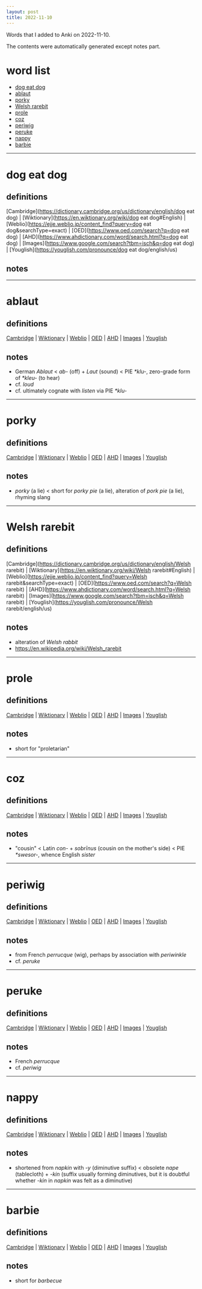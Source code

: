 ```yaml
---
layout: post
title: 2022-11-10
---
```


Words that I added to Anki on 2022-11-10.

The contents were automatically generated except notes part.
# word list
- [dog eat dog](#dog-eat-dog)
- [ablaut](#ablaut)
- [porky](#porky)
- [Welsh rarebit](#welsh-rarebit)
- [prole](#prole)
- [coz](#coz)
- [periwig](#periwig)
- [peruke](#peruke)
- [nappy](#nappy)
- [barbie](#barbie)

---

# dog eat dog
## definitions
[Cambridge](https://dictionary.cambridge.org/us/dictionary/english/dog eat dog)
|
[Wiktionary](https://en.wiktionary.org/wiki/dog eat dog#English)
|
[Weblio](https://ejje.weblio.jp/content_find?query=dog eat dog&searchType=exact)
|
[OED](https://www.oed.com/search?q=dog eat dog)
|
[AHD](https://www.ahdictionary.com/word/search.html?q=dog eat dog)
|
[Images](https://www.google.com/search?tbm=isch&q=dog eat dog)
|
[Youglish](https://youglish.com/pronounce/dog eat dog/english/us)

## notes

---

# ablaut
## definitions
[Cambridge](https://dictionary.cambridge.org/us/dictionary/english/ablaut)
|
[Wiktionary](https://en.wiktionary.org/wiki/ablaut#English)
|
[Weblio](https://ejje.weblio.jp/content_find?query=ablaut&searchType=exact)
|
[OED](https://www.oed.com/search?q=ablaut)
|
[AHD](https://www.ahdictionary.com/word/search.html?q=ablaut)
|
[Images](https://www.google.com/search?tbm=isch&q=ablaut)
|
[Youglish](https://youglish.com/pronounce/ablaut/english/us)

## notes
- German *Ablaut* &lt; *ab-* (off) + *Laut* (sound) &lt; PIE *\*klu-*, zero-grade form of *\*kleu-* (to hear)
- cf. *loud*
- cf. ultimately cognate with *listen* via PIE *\*klu-*

---

# porky
## definitions
[Cambridge](https://dictionary.cambridge.org/us/dictionary/english/porky)
|
[Wiktionary](https://en.wiktionary.org/wiki/porky#English)
|
[Weblio](https://ejje.weblio.jp/content_find?query=porky&searchType=exact)
|
[OED](https://www.oed.com/search?q=porky)
|
[AHD](https://www.ahdictionary.com/word/search.html?q=porky)
|
[Images](https://www.google.com/search?tbm=isch&q=porky)
|
[Youglish](https://youglish.com/pronounce/porky/english/us)

## notes
- *porky* (a lie) &lt; short for *porky pie* (a lie), alteration of *pork pie* (a lie), rhyming slang

---

# Welsh rarebit
## definitions
[Cambridge](https://dictionary.cambridge.org/us/dictionary/english/Welsh rarebit)
|
[Wiktionary](https://en.wiktionary.org/wiki/Welsh rarebit#English)
|
[Weblio](https://ejje.weblio.jp/content_find?query=Welsh rarebit&searchType=exact)
|
[OED](https://www.oed.com/search?q=Welsh rarebit)
|
[AHD](https://www.ahdictionary.com/word/search.html?q=Welsh rarebit)
|
[Images](https://www.google.com/search?tbm=isch&q=Welsh rarebit)
|
[Youglish](https://youglish.com/pronounce/Welsh rarebit/english/us)

## notes
- alteration of *Welsh rabbit*
- <https://en.wikipedia.org/wiki/Welsh_rarebit>

---

# prole
## definitions
[Cambridge](https://dictionary.cambridge.org/us/dictionary/english/prole)
|
[Wiktionary](https://en.wiktionary.org/wiki/prole#English)
|
[Weblio](https://ejje.weblio.jp/content_find?query=prole&searchType=exact)
|
[OED](https://www.oed.com/search?q=prole)
|
[AHD](https://www.ahdictionary.com/word/search.html?q=prole)
|
[Images](https://www.google.com/search?tbm=isch&q=prole)
|
[Youglish](https://youglish.com/pronounce/prole/english/us)

## notes
- short for "proletarian"

---

# coz
## definitions
[Cambridge](https://dictionary.cambridge.org/us/dictionary/english/coz)
|
[Wiktionary](https://en.wiktionary.org/wiki/coz#English)
|
[Weblio](https://ejje.weblio.jp/content_find?query=coz&searchType=exact)
|
[OED](https://www.oed.com/search?q=coz)
|
[AHD](https://www.ahdictionary.com/word/search.html?q=coz)
|
[Images](https://www.google.com/search?tbm=isch&q=coz)
|
[Youglish](https://youglish.com/pronounce/coz/english/us)

## notes
- "cousin" &lt; Latin *con-* + *sobrīnus* (cousin on the mother's side) &lt; PIE *\*swesor-*, whence English *sister*

---

# periwig
## definitions
[Cambridge](https://dictionary.cambridge.org/us/dictionary/english/periwig)
|
[Wiktionary](https://en.wiktionary.org/wiki/periwig#English)
|
[Weblio](https://ejje.weblio.jp/content_find?query=periwig&searchType=exact)
|
[OED](https://www.oed.com/search?q=periwig)
|
[AHD](https://www.ahdictionary.com/word/search.html?q=periwig)
|
[Images](https://www.google.com/search?tbm=isch&q=periwig)
|
[Youglish](https://youglish.com/pronounce/periwig/english/us)

## notes
- from French *perrucque* (wig), perhaps by association with *periwinkle*
- cf. *peruke*

---

# peruke
## definitions
[Cambridge](https://dictionary.cambridge.org/us/dictionary/english/peruke)
|
[Wiktionary](https://en.wiktionary.org/wiki/peruke#English)
|
[Weblio](https://ejje.weblio.jp/content_find?query=peruke&searchType=exact)
|
[OED](https://www.oed.com/search?q=peruke)
|
[AHD](https://www.ahdictionary.com/word/search.html?q=peruke)
|
[Images](https://www.google.com/search?tbm=isch&q=peruke)
|
[Youglish](https://youglish.com/pronounce/peruke/english/us)

## notes
- French *perrucque*
- cf. *periwig*

---

# nappy
## definitions
[Cambridge](https://dictionary.cambridge.org/us/dictionary/english/nappy)
|
[Wiktionary](https://en.wiktionary.org/wiki/nappy#English)
|
[Weblio](https://ejje.weblio.jp/content_find?query=nappy&searchType=exact)
|
[OED](https://www.oed.com/search?q=nappy)
|
[AHD](https://www.ahdictionary.com/word/search.html?q=nappy)
|
[Images](https://www.google.com/search?tbm=isch&q=nappy)
|
[Youglish](https://youglish.com/pronounce/nappy/english/us)

## notes
- shortened from *napkin* with *-y* (diminutive suffix) &lt; obsolete *nape* (tablecloth) + *-kin* (suffix usually forming diminutives, but it is doubtful whether *-kin* in *napkin* was felt as a diminutive)

---

# barbie
## definitions
[Cambridge](https://dictionary.cambridge.org/us/dictionary/english/barbie)
|
[Wiktionary](https://en.wiktionary.org/wiki/barbie#English)
|
[Weblio](https://ejje.weblio.jp/content_find?query=barbie&searchType=exact)
|
[OED](https://www.oed.com/search?q=barbie)
|
[AHD](https://www.ahdictionary.com/word/search.html?q=barbie)
|
[Images](https://www.google.com/search?tbm=isch&q=barbie)
|
[Youglish](https://youglish.com/pronounce/barbie/english/us)

## notes
- short for *barbecue*

